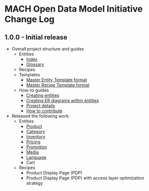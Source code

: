 # MACH Open Data Model Initiative Change Log

## 1.0.0 - Initial release

- Overall project structure and guides
    - Entities
        - [Index](entities/readme.md)
        - [Glossary](entities/glossary.md)
    - Recipes
    - Templates
        - [Master Entity Template format](templates/master-entity-template.md)
        - [Master Recipe Template format](templates/master-recipe-template.md)
    - How-to guides
        - [Creating entities](templates/creating-canonical-data-models.md)
        - [Creating ER diagrams within entities](templates/creating-er-diagrams.md)
        - [Project details](README.md)
        - [How to contribute](CONTRIBUTING.md)
- Released the following work:
    - Entities
        - [Product](entities/product/product.md)
        - [Category](entities/product/category.md)
        - [Inventory](entities/inventory/inventory.md)
        - [Pricing](entities/pricing/pricing.md)
        - [Promotion](entities/promotion/promotion.md)
        - [Media](entities/utilities/media.md)
        - [Language](entities/utilities/language.md)
        - Cart
    - Recipes
        - Product Display Page (PDP)
        - Product Display Page (PDP) with access layer optimization strategy
